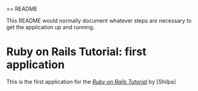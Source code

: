 == README

This README would normally document whatever steps are necessary to get the
application up and running.

# Ruby on Rails Tutorial: first application

This is the first application for the
[*Ruby on Rails Tutorial*](http://railstutorial.org/)
by [Shilpa]
